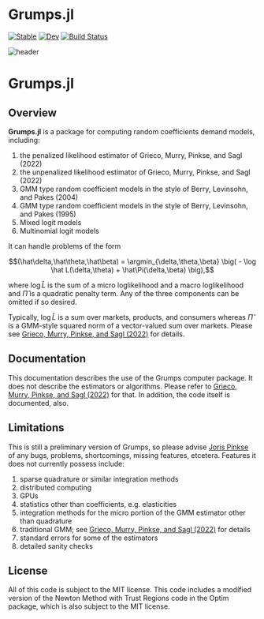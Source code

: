 # Grumps.jl

[![Stable](https://img.shields.io/badge/docs-stable-blue.svg)](https://NittanyLion.github.io/Grumps.jl/stable)
[![Dev](https://img.shields.io/badge/docs-dev-blue.svg)](https://NittanyLion.github.io/Grumps.jl/dev)
[![Build Status](https://github.com/NittanyLion/Grumps.jl/actions/workflows/CI.yml/badge.svg?branch=main)](https://github.com/NittanyLion/Grumps.jl/actions/workflows/CI.yml?query=branch%3Amain)

![header](https://joris.pinkse.org/paper/grumps/featured_hu67731c91d8ac62b9ec64ef8cd1d226d8_3264943_808x455_fill_q75_lanczos_smart1.jpg)

# Grumps.jl

## Overview

**Grumps.jl** is a package for computing random coefficients demand models, including:
1. the penalized likelihood estimator of Grieco, Murry, Pinkse, and Sagl (2022)
2. the unpenalized likelihood estimator of Grieco, Murry, Pinkse, and Sagl (2022)
3. GMM type random coefficient models in the style of Berry, Levinsohn, and Pakes (2004)
4. GMM type random coefficient models in the style of Berry, Levinsohn, and Pakes (1995)
5. Mixed logit models
6. Multinomial logit models

It can handle problems of the form

$$(\hat\delta,\hat\theta,\hat\beta) = \argmin_{\delta,\theta,\beta} \big( - \log \hat L(\delta,\theta) + \hat\Pi(\delta,\beta) \big),$$

where $\log \hat L$ is the sum of a micro loglikelihood and a macro loglikelihood and $\hat\Pi$ is a quadratic penalty term.  Any of the three components can be omitted if so desired. 

Typically, $\log \hat L$ is a sum over markets, products, and consumers whereas $\hat\Pi$ is a GMM-style squared norm of a vector-valued sum over markets.  Please see [Grieco, Murry, Pinkse, and Sagl (2022)](http://joris.pinkse.org/paper/grumps/) for details.

## Documentation

This documentation describes the use of the Grumps computer package.  It does not describe the estimators or algorithms.  Please refer to [Grieco, Murry, Pinkse, and Sagl (2022)](http://joris.pinkse.org/paper/grumps/) for that.  In addition, the code itself is documented, also.

## Limitations

This is still a preliminary version of Grumps, so please advise [Joris Pinkse](mailto://pinkse@gmail.com) of any bugs, problems, shortcomings, missing features, etcetera.  Features it does not currently possess include:
1. sparse quadrature or similar integration methods
2. distributed computing
3. GPUs
4. statistics other than coefficients, e.g. elasticities
5. integration methods for the micro portion of the GMM estimator other than quadrature
6. traditional GMM; see [Grieco, Murry, Pinkse, and Sagl (2022)](http://joris.pinkse.org/paper/grumps/) for details
7. standard errors for some of the estimators
8. detailed sanity checks


## License

All of this code is subject to the MIT license.  This code includes a modified version of the Newton Method with Trust Regions code in the Optim package, which is also subject to the MIT license.